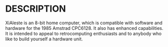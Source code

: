 # DESCRIPTION

XiAleste is an 8-bit home computer, which is compatible with software and hardware for the 1985 Amstrad CPC6128. It also has enhanced capabilities. It is intended to appeal to retrocomputing enthusiasts and to anybody who like to build yourself a hardware unit.
